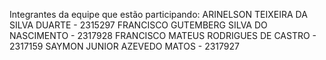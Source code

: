 Integrantes da equipe que estão participando:
ARINELSON TEIXEIRA DA SILVA DUARTE - 2315297
FRANCISCO GUTEMBERG SILVA DO NASCIMENTO - 2317928
FRANCISCO MATEUS RODRIGUES DE CASTRO - 2317159
SAYMON JUNIOR AZEVEDO MATOS - 2317927

